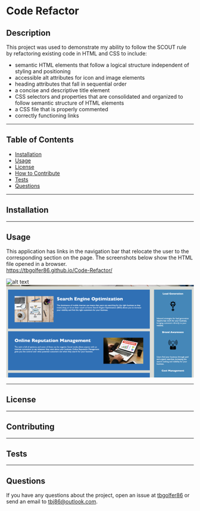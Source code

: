 # Code Refactor
  
  ## Description
  This project was used to demonstrate my ability to follow the SCOUT rule by refactoring existing code in HTML and CSS to include:

  - semantic HTML elements that follow a logical structure independent of styling and positioning
  - accessible alt attributes for icon and image elements
  - heading attributes that fall in sequential order
  - a concise and descriptive title element
  - CSS selectors and properties that are consolidated and organized to follow semantic structure of HTML elements
  - a CSS file that is properly commented
  - correctly functioning links

---

  ## Table of Contents  

  - [Installation](#installation)
  - [Usage](#usage)
  - [License](#license)
  - [How to Contribute](#contribute)
  - [Tests](#tests)
  - [Questions](#questions)

---

  ## Installation
  

---

  ## Usage
  This application has links in the navigation bar that relocate the user to the corresponding section on the page. The screenshots below show the HTML file opened in a browser.<br>
  https://tbgolfer86.github.io/Code-Refactor/

  ![alt text](assets/images/Screenshot1.png)
  ![alt text](assets/images/Screenshot2.png)


---

  ## License
  
  
---

  ## Contributing
  

---

  ## Tests 
  

---

  ## Questions
  If you have any questions about the project, open an issue at [tbgolfer86](https://www.github.com/tbgolfer86) or send an email to tbj86@outlook.com.

